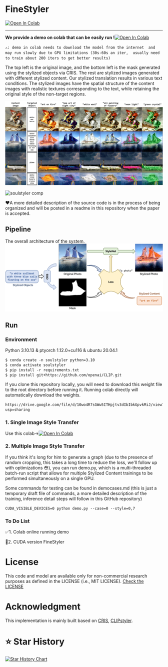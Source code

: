 # FineStyler

[![Open In Colab](https://colab.research.google.com/assets/colab-badge.svg)](https://colab.research.google.com/drive/19eCM4wMZJAMQ0Z99TKVIxVygIRs6TzV0?usp=sharing)

---

**We provide a demo on colab that can be easily run !**[![Open In Colab](https://colab.research.google.com/assets/colab-badge.svg)](https://colab.research.google.com/drive/19eCM4wMZJAMQ0Z99TKVIxVygIRs6TzV0?usp=sharing)


``⚠: demo in colab needs to download the model from the internet 
and may run slowly due to GPU limitations (30s-60s an iter, 
usually need to train about 200 iters to get better results)``


The top left is the original image, and the bottom left is the mask generated using the stylized objects via CRIS. The rest are stylized images generated with different stylized content. Our stylized translation results in various text conditions. The stylized images have the spatial structure of the content images with realistic textures corresponding to the text, while retaining the original style of the non-target regions.

![soulstyler examples](./img/examples3.jpg)


![soulstyler comp](./img/comp.jpg)

❤A more detailed description of the source code is in the process of being organized and will be posted in a readme in this repository when the paper is accepted.

## Pipeline

The overall architecture of the system.
![](./img/soulstructure.jpg)


## Run

### Environment
Python 3.10.13 & ptyorch 1.12.0+cu116 & ubuntu 20.04.1
```
$ conda create -n soulstyler python=3.10
$ conda activate soulstyler
$ pip install -r requirements.txt
$ pip install git+https://github.com/openai/CLIP.git
```
If you clone this repository locally, you will need to download this weight file to the root directory before running it. Running colab directly will automatically download the weights.
```
https://drive.google.com/file/d/10wo4R7sGWw5ITHpjtv3dIbIbkGpvkMiJ/view?usp=sharing
```


### 1. Single Image Style Transfer
Use this colab->[![Open In Colab](https://colab.research.google.com/assets/colab-badge.svg)](https://colab.research.google.com/drive/19eCM4wMZJAMQ0Z99TKVIxVygIRs6TzV0?usp=sharing)


### 2. Multiple Image Style Transfer
If you think it's long for him to generate a graph (due to the presence of random cropping, this takes a long time to reduce the loss, we'll follow up with optimizations 😳), you can run demo.py, which is a multi-threaded batch-run script that allows for multiple Stylized Content trainings to be performed simultaneously on a single GPU.

Some commands for testing can be found in democases.md (this is just a temporary draft file of commands, a more detailed description of the training, inference detail steps will follow in this GitHub repository)

```
CUDA_VISIBLE_DEVICES=0 python demo.py --case=0 --style=0,7
```

### To Do List
✅1. Colab online running demo

🔘2. CUDA version FineStyler

# License
This code and model are available only for non-commercial research purposes as defined in the LICENSE (i.e., MIT LICENSE). 
[Check the LICENSE](./LICENSE)

# Acknowledgment
This implementation is mainly built based on [CRIS](https://github.com/DerrickWang005/CRIS.pytorch), [CLIPstyler](https://github.com/cyclomon/CLIPstyler).

# ⭐️ Star History

[![Star History Chart](https://api.star-history.com/svg?repos=yisuanwang/Finestyler&type=Date)](https://star-history.com/#yisuanwang/Finestyler&Date)